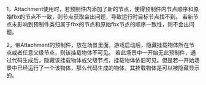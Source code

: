 1，Attachment使用时，若预制件内添加了新的节点，使得预制件内节点顺序和原始fbx的节点不一致，则节点获取会出问题，导致运行时目标节点找不到。
若新节点未影响到预制件类归属于fbx的节点和原始fbx节点的顺序一致性，则不会出问题。

2，带Attachment的预制件，放在场景里面，游戏启动后，隐藏挂载物体所在节点或者任意父级节点，则该挂载物体不可见。
若此场景中一开始无此预制件，通过代码生成后，隐藏该挂载物体或父级节点，挂载物体依旧可见。但是若一开始场景中已经运行了一个该物体，那么代码生成的物体，其挂载物体是可以被隐藏显示的。
